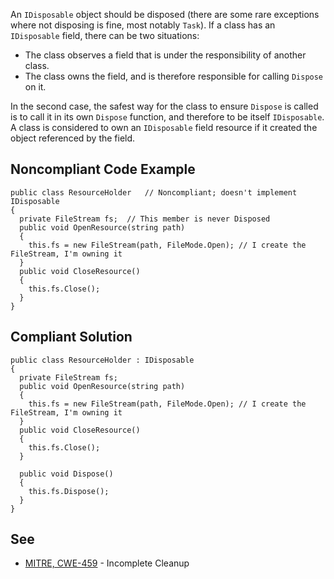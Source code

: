 An `IDisposable` object should be disposed (there are some rare exceptions where not disposing is fine, most notably `Task`). If a class has an `IDisposable` field, there can be two situations:
 
- The class observes a field that is under the responsibility of another class.
- The class owns the field, and is therefore responsible for calling `Dispose` on it.

In the second case, the safest way for the class to ensure `Dispose` is called is to call it in its own `Dispose` function, and therefore to be itself `IDisposable`. A class is considered to own an `IDisposable` field resource if it created the object referenced by the field.
 
## Noncompliant Code Example

    public class ResourceHolder   // Noncompliant; doesn't implement IDisposable
    {
      private FileStream fs;  // This member is never Disposed
      public void OpenResource(string path)
      {
        this.fs = new FileStream(path, FileMode.Open); // I create the FileStream, I'm owning it
      }
      public void CloseResource()
      {
        this.fs.Close();
      }
    }

## Compliant Solution

    public class ResourceHolder : IDisposable
    {
      private FileStream fs;
      public void OpenResource(string path)
      {
        this.fs = new FileStream(path, FileMode.Open); // I create the FileStream, I'm owning it
      }
      public void CloseResource()
      {
        this.fs.Close();
      }
    
      public void Dispose()
      {
        this.fs.Dispose();
      }
    }

## See

- [MITRE, CWE-459](https://cwe.mitre.org/data/definitions/459) - Incomplete Cleanup